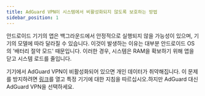 ```yaml
---
title: AdGuard VPN이 시스템에서 비활성화되지 않도록 보호하는 방법
sidebar_position: 1
---
```


안드로이드 기기의 앱은 백그라운드에서 안정적으로 실행되지 않을 가능성이 있으며, 기기의 모델에 따라 달라질 수 있습니다. 이것이 발생하는 이유는 대부분 안드로이드 OS의 '배터리 절약 모드' 때문입니다. 이러한 경우, 시스템은 RAM을 확보하기 위해 앱을 닫고 시스템 로드를 줄입니다.

기기에서 AdGuard VPN이 비활성화되어 있으면 개인 데이터가 취약해집니다. 이 문제를 방지하려면 [링크](https://adguard.com/kb/adguard-for-android/solving-problems/background-work/)를 열고 특정 기기에 대한 지침을 따르십시오.하지만 AdGuard 대신 AdGuard VPN을 선택하세요.
